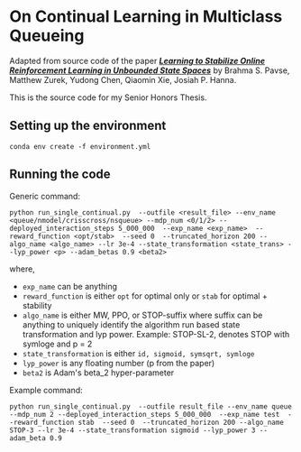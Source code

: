 # On Continual Learning in Multiclass Queueing
Adapted from source code of the paper [***Learning to Stabilize Online Reinforcement Learning in Unbounded State Spaces***](https://arxiv.org/abs/2306.01896) by Brahma S. Pavse, Matthew Zurek, Yudong Chen, Qiaomin Xie, Josiah P. Hanna.

This is the source code for my Senior Honors Thesis.

## Setting up the environment
```
conda env create -f environment.yml
```

## Running the code
Generic command:
```
python run_single_continual.py  --outfile <result_file> --env_name <queue/nmodel/crisscross/nsqueue> --mdp_num <0/1/2> --deployed_interaction_steps 5_000_000  --exp_name <exp_name>  --reward_function <opt/stab>  --seed 0  --truncated_horizon 200 --algo_name <algo_name> --lr 3e-4 --state_transformation <state_trans> --lyp_power <p> --adam_betas 0.9 <beta2>
```
where,
- `exp_name` can be anything
- `reward_function` is either `opt` for optimal only or `stab` for optimal + stability
- `algo_name` is either MW, PPO, or STOP-suffix where suffix can be anything to uniquely identify the algorithm run based state transformation and lyp power. Example: STOP-SL-2, denotes STOP with symloge and p = 2
- `state_transformation` is either `id, sigmoid, symsqrt, symloge`
- `lyp_power` is any floating number (p from the paper)
- `beta2` is Adam's beta_2 hyper-parameter

Example command:
```
python run_single_continual.py  --outfile result_file --env_name queue --mdp_num 2 --deployed_interaction_steps 5_000_000  --exp_name test  --reward_function stab  --seed 0  --truncated_horizon 200 --algo_name STOP-3 --lr 3e-4 --state_transformation sigmoid --lyp_power 3 --adam_beta 0.9
```
